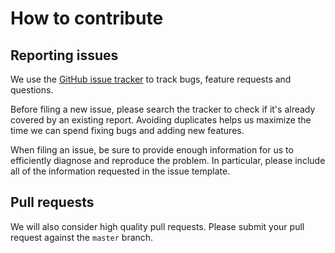 # How to contribute #

## Reporting issues ##

We use the [GitHub issue tracker](https://github.com/muxinc/mux-stats-sdk-exoplayer/issues)
to track bugs, feature requests and questions.

Before filing a new issue, please search the tracker to check if it's already
covered by an existing report. Avoiding duplicates helps us maximize the time we
can spend fixing bugs and adding new features.

When filing an issue, be sure to provide enough information for us to
efficiently diagnose and reproduce the problem. In particular, please include
all of the information requested in the issue template.

## Pull requests ##

We will also consider high quality pull requests. Please submit your pull request
against the `master` branch.
